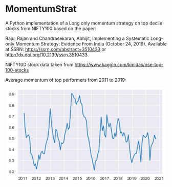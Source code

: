 # MomentumStrat
A Python implementation of a Long only momentum strategy on top decile stocks from NIFTY100 based on the paper:

Raju, Rajan and Chandrasekaran, Abhijit, Implementing a Systematic Long-only Momentum 
Strategy: Evidence From India (October 24, 2019). 
Available at SSRN: https://ssrn.com/abstract=3510433 or http://dx.doi.org/10.2139/ssrn.3510433

NIFTY100 stock data taken from https://www.kaggle.com/kmldas/nse-top-100-stocks

Average momentum of top performers from 2011 to 2019:

<img src="https://github.com/SpagetBakemono/MomentumStrat/blob/main/Plots/avg.png" width="600" height="300">

